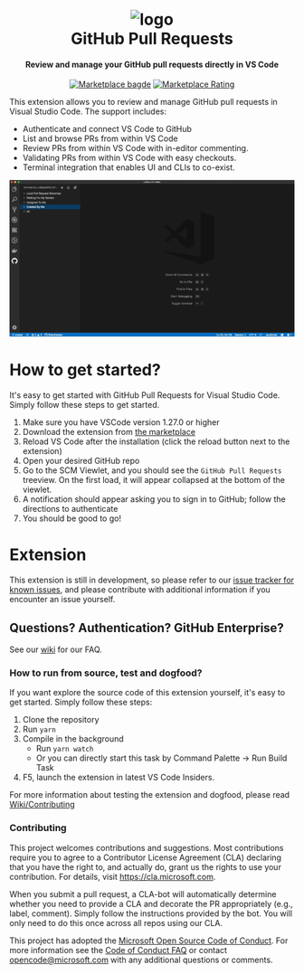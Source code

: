 <h1 align="center">
  <br>
    <img src="https://raw.githubusercontent.com/Microsoft/vscode-pull-request-github/master/resources/icons/github_logo.png" alt="logo" width="200">
  <br>
 GitHub Pull Requests
</h1>

<h4 align="center">Review and manage your GitHub pull requests directly in VS Code</h4>

<p align="center"><a href="https://marketplace.visualstudio.com/items?itemName=GitHub.vscode-pull-request-github"><img src="https://vsmarketplacebadge.apphb.com/version/GitHub.vscode-pull-request-github.svg?label=GitHub%20Pull%20Requests&colorB=196EC5" alt="Marketplace bagde"></a> <a href="https://marketplace.visualstudio.com/items?itemName=GitHub.vscode-pull-request-github#review-details"><img src="https://img.shields.io/vscode-marketplace/r/GitHub.vscode-pull-request-github.svg?label=Ratings&colorB=063063" alt="Marketplace Rating"></a></p>

This extension allows you to review and manage GitHub pull requests in Visual Studio Code. The support includes:
- Authenticate and connect VS Code to GitHub
- List and browse PRs from within VS Code
- Review PRs from within VS Code with in-editor commenting.
- Validating PRs from within VS Code with easy checkouts.
- Terminal integration that enables UI and CLIs to co-exist.

![Demo](https://github.com/Microsoft/vscode-pull-request-github/blob/master/.readme/demo.gif?raw=true)

# How to get started?
It's easy to get started with GitHub Pull Requests for Visual Studio Code. Simply follow these steps to get started.

1. Make sure you have VSCode version 1.27.0 or higher
1. Download the extension from [the marketplace](https://aka.ms/vscodepr-download)
1. Reload VS Code after the installation (click the reload button next to the extension)
1. Open your desired GitHub repo
1. Go to the SCM Viewlet, and you should see the `GitHub Pull Requests` treeview. On the first load, it will appear collapsed at the bottom of the viewlet.
1. A notification should appear asking you to sign in to GitHub; follow the directions to authenticate
1. You should be good to go!

# Extension
This extension is still in development, so please refer to our [issue tracker for known issues](https://github.com/Microsoft/vscode-pull-request-github/issues), and please contribute with additional information if you encounter an issue yourself.

## Questions? Authentication? GitHub Enterprise?

See our [wiki](https://github.com/Microsoft/vscode-pull-request-github/wiki) for our FAQ.

### How to run from source, test and dogfood?
If you want explore the source code of this extension yourself, it's easy to get started. Simply follow these steps:

1. Clone the repository
2. Run `yarn`
3. Compile in the background
    - Run `yarn watch`
    - Or you can directly start this task by Command Palette -> Run Build Task
4. F5, launch the extension in latest VS Code Insiders.

For more information about testing the extension and dogfood, please read [Wiki/Contributing](https://github.com/Microsoft/vscode-pull-request-github/wiki/Contributing)

### Contributing

This project welcomes contributions and suggestions.  Most contributions require you to agree to a
Contributor License Agreement (CLA) declaring that you have the right to, and actually do, grant us
the rights to use your contribution. For details, visit https://cla.microsoft.com.

When you submit a pull request, a CLA-bot will automatically determine whether you need to provide
a CLA and decorate the PR appropriately (e.g., label, comment). Simply follow the instructions
provided by the bot. You will only need to do this once across all repos using our CLA.

This project has adopted the [Microsoft Open Source Code of Conduct](https://opensource.microsoft.com/codeofconduct/).
For more information see the [Code of Conduct FAQ](https://opensource.microsoft.com/codeofconduct/faq/) or
contact [opencode@microsoft.com](mailto:opencode@microsoft.com) with any additional questions or comments.
